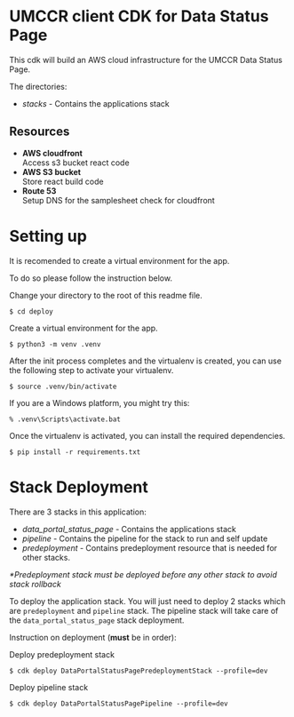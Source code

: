 # UMCCR client CDK for Data Status Page

This cdk will build an AWS cloud infrastructure for the UMCCR Data Status Page.


The directories:
- *stacks* - Contains the applications stack

## Resources

- **AWS cloudfront**  
    Access s3 bucket react code
- **AWS S3 bucket**  
    Store react build code
- **Route 53**  
    Setup DNS for the samplesheet check for cloudfront

# Setting up

It is recomended to create a virtual environment for the app.

To do so please follow the instruction below.

Change your directory to the root of this readme file.
```
$ cd deploy
```
Create a virtual environment for the app.
```
$ python3 -m venv .venv
```

After the init process completes and the virtualenv is created, you can use the following
step to activate your virtualenv.

```
$ source .venv/bin/activate
```

If you are a Windows platform, you might try this:

```
% .venv\Scripts\activate.bat
```
Once the virtualenv is activated, you can install the required dependencies.

```
$ pip install -r requirements.txt
```


# Stack Deployment

There are 3 stacks in this application:
- *data_portal_status_page* - Contains the applications stack
- *pipeline* - Contains the pipeline for the stack to run and self update
- *predeployment* - Contains predeployment resource that is needed for other stacks.

_*Predeployment stack must be deployed before any other stack to avoid stack rollback_

To deploy the application stack. You will just need to deploy 2 stacks which are `predeployment` and `pipeline` stack. The pipeline stack will take care of the `data_portal_status_page` stack deployment.

Instruction on deployment (**must** be in order):

Deploy predeployment stack
```
$ cdk deploy DataPortalStatusPagePredeploymentStack --profile=dev
```

Deploy pipeline stack
```
$ cdk deploy DataPortalStatusPagePipeline --profile=dev
```

